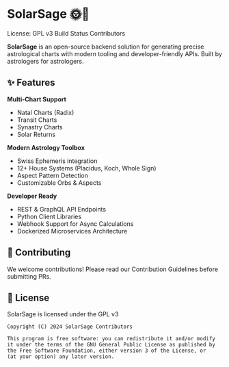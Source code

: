 # SolarSage 🌞🔮

License: GPL v3
Build Status
Contributors

**SolarSage** is an open-source backend solution for generating precise astrological charts with modern tooling and
developer-friendly APIs.
Built by astrologers for astrologers.

## ✨ Features

**Multi-Chart Support**

- Natal Charts (Radix)
- Transit Charts
- Synastry Charts
- Solar Returns

**Modern Astrology Toolbox**

- Swiss Ephemeris integration
- 12+ House Systems (Placidus, Koch, Whole Sign)
- Aspect Pattern Detection
- Customizable Orbs & Aspects

**Developer Ready**

- REST & GraphQL API Endpoints
- Python Client Libraries
- Webhook Support for Async Calculations
- Dockerized Microservices Architecture

## 🤝 Contributing

We welcome contributions! Please read our Contribution Guidelines before submitting PRs.

## 📜 License

SolarSage is licensed under the GPL v3

```text
Copyright (C) 2024 SolarSage Contributors

This program is free software: you can redistribute it and/or modify
it under the terms of the GNU General Public License as published by
the Free Software Foundation, either version 3 of the License, or
(at your option) any later version.
```
